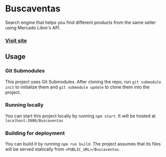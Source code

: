 # Buscaventas
Search engine that helps you find different products from the same seller using Mercado Libre's API.

### [Visit site](https://grossodev.github.io/Buscaventas/)

## Usage
### Git Submodules
This project uses Git Submodules.
After cloning the repo, run `git submodule init` to initialize them and `git submodule update` to clone them into the project.

### Running locally
You can start this project locally by running `npm start`.
It will be hosted at `localhost:3000/Buscaventas`

### Building for deployment
You can build it by running `npm run build`.
The project assumes that its files will be served statically from `<PUBLIC_URL>/Buscaventas`.
